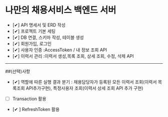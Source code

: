 # 나만의 채용서비스 백엔드 서버

- [✔︎] API 명세서 및 ERD 작성
- [✔︎] 프로젝트 기본 세팅
- [✔︎] DB 연결, 스키마 작성, 테이블 생성
- [✔︎] 회원가입, 로그인
- [✔︎] 사용자 인증 :AccessToken / 내 정보 조회 API
- [✔︎] 이력서 관리 :이력서 생성,목록 조회, 상세 조회, 수정, 삭제 API

---
##(선택)사항
- [✔︎] 역할에 따른 실행 결과 분기 : 채용담당자가 등록된 모든 이력서 조회(이력서 목록조회 API추가구현), 특정사용자 조회(이력서 상세 조회 API 추가 구현)
- [ ] Transaction 활용
- [✔︎ ] RefreshToken 활용


